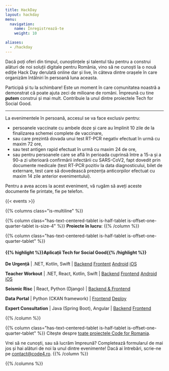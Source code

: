 ```yaml
---
title: HackDay
layout: hackday
menu:
  navigation:
    name: Înregistrează-te
    weight: 10

aliases:
  - /hackday
---
```


Dacă poți oferi din timpul, cunoștințele și talentul tău pentru a construi alături de noi soluții digitale pentru România, vino să ne cunoști la o nouă ediție Hack Day derulată online dar și live, în câteva dintre orașele în care organizăm întâlniri în persoană luna aceasta.

Participă și tu la schimbare! Este un moment în care comunitatea noastră a demonstrat că poate ajuta zeci de milioane de români. Împreună cu tine **putem** construi și mai mult. Contribuie la unul dintre proiectele Tech for Social Good.

---

La evenimentele în persoană, accesul se va face exclusiv pentru:    

* persoanele vaccinate cu ambele doze și care au împlinit 10 zile de la finalizarea schemei complete de vaccinare,
* sau care prezintă dovada unui test RT-PCR negativ efectuat în urmă cu maxim 72 ore,
* sau test antigen rapid efectuat în urmă cu maxim 24 de ore,
* sau pentru persoanele care se află în perioada cuprinsă între a 15-a și a 90-a zi ulterioară confirmării infectării cu SARS-CoV2, fapt dovedit prin documente medicale (test RT-PCR pozitiv la data diagnosticului, bilet de externare, test care să dovedească prezența anticorpilor efectuat cu maxim 14 zile anterior evenimentului).

Pentru a avea acces la acest eveniment, vă rugăm să aveți aceste documente fie printate, fie pe telefon.

{{< events >}}

{{% columns class="is-multiline" %}}

{{% column class="has-text-centered-tablet is-half-tablet is-offset-one-quarter-tablet is-size-4" %}}
**Proiecte în lucru**:
{{% /column %}}

{{% column class="has-text-centered-tablet is-half-tablet is-offset-one-quarter-tablet" %}}
#### {{% highlight %}}Aplicații Tech for Social Good{{% /highlight %}}

**De Urgență** | .NET, Kotlin, Swift | [Backend](http://github.com/code4romania/de-urgenta-backend) [Frontent](https://github.com/code4romania/de-urgenta-client) [Android](https://github.com/code4romania/de-urgenta-android) [iOS](https://github.com/code4romania/de-urgenta-ios)

**Teacher Workout** | .NET, React, Kotlin, Swift | [Backend](https://github.com/code4romania/teacher-workout-backend/) [Frontend](https://github.com/code4romania/teacher-workout-client/) [Android](https://github.com/code4romania/teacher-workout-android/) [iOS](https://github.com/code4romania/teacher-workout-ios)

**Seismic Risc** | React, Python (Django) | [Backend & Frontend](https://github.com/code4romania/seismic-risc)

**Data Portal** | Python (CKAN framework) | [Frontend](https://github.com/code4romania/ckanext-dataportaltheme) [Deploy](https://github.com/code4romania/data-portal/)

**Expert Consultation** | Java (Spring Boot), Angular | [Backend](https://github.com/code4romania/expert-consultation-api) [Frontend](https://github.com/code4romania/expert-consultation-client)

{{% /column %}}

{{% column class="has-text-centered-tablet is-half-tablet is-offset-one-quarter-tablet" %}}
Citește despre [toate proiectele Code for Romania](https://code4.ro/ro/putem).

Vrei să ne cunoști, sau să lucrăm împreună? Completează formularul de mai jos și hai alături de noi la unul dintre evenimente! Dacă ai întrebări, scrie-ne pe [contact@code4.ro](mailto:contact@code4.ro).
{{% /column %}}

{{% /columns %}}
